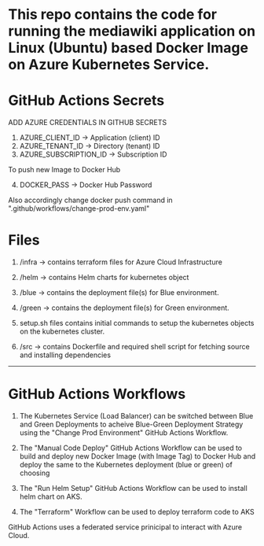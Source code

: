 This repo contains the code for running the mediawiki application on Linux (Ubuntu) based Docker Image on Azure Kubernetes Service.
===================================================================================================================================

GitHub Actions Secrets
======================

ADD AZURE CREDENTIALS IN GITHUB SECRETS

1) AZURE_CLIENT_ID	-> Application (client) ID
2) AZURE_TENANT_ID	-> Directory (tenant) ID
3) AZURE_SUBSCRIPTION_ID	-> Subscription ID


To push new Image to Docker Hub

4) DOCKER_PASS  -> Docker Hub Password 

Also accordingly change docker push command in ".github/workflows/change-prod-env.yaml"


Files 
======

1) /infra -> contains terraform files for Azure Cloud Infrastructure

2) /helm  -> contains Helm charts for kubernetes object

  1) /blue  -> contains the deployment file(s) for Blue environment.
  2) /green -> contains the deployment file(s) for Green environment.
  3) setup.sh files contains initial commands to setup the kubernetes objects on the kubernetes cluster.

3) /src -> contains Dockerfile and required shell script for fetching source and installing dependencies

-------------------------------------------------------------------------------------------------------------------------------------

GitHub Actions Workflows
========================

1) The Kubernetes Service (Load Balancer) can be switched between Blue and Green Deployments to acheive Blue-Green Deployment Strategy
using the "Change Prod Environment" GitHub Actions Workflow.

2) The "Manual Code Deploy" GitHub Actions Workflow can be used to build and deploy new Docker Image (with Image Tag) to Docker Hub and 
deploy the same to the Kubernetes deployment (blue or green) of choosing

3) The "Run Helm Setup" GitHub Actions Workflow can be used to install helm chart on AKS.

4) The "Terraform" Workflow can be used to deploy terraform code to AKS

GitHub Actions uses a federated service prinicipal to interact with Azure Cloud.